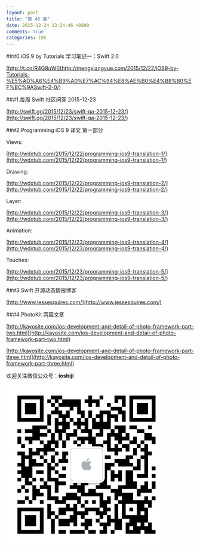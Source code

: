 ```yaml
---
layout: post
title: "第 46 篇"
date: 2015-12-24 13:24:46 +0800
comments: true
categories: iOS
---
```


###0.iOS 9 by Tutorials 学习笔记一：Swift 2.0

[http://t.cn/R4G8uWI](http://mengxiangyue.com/2015/12/22/iOS9-by-Tutorials-%E5%AD%A6%E4%B9%A0%E7%AC%94%E8%AE%B0%E4%B8%80%EF%BC%9ASwift-2-0/)  

###1.每周 Swift 社区问答 2015-12-23

[http://swift.gg/2015/12/23/swift-qa-2015-12-23/](http://swift.gg/2015/12/23/swift-qa-2015-12-23/)  

###2.Programming iOS 9 译文 第一部分

Views:  

[http://wdxtub.com/2015/12/22/programming-ios9-translation-1/](http://wdxtub.com/2015/12/22/programming-ios9-translation-1/)  

Drawing:  

[http://wdxtub.com/2015/12/22/programming-ios9-translation-2/](http://wdxtub.com/2015/12/22/programming-ios9-translation-2/)  

Layer:  

[http://wdxtub.com/2015/12/22/programming-ios9-translation-3/](http://wdxtub.com/2015/12/22/programming-ios9-translation-3/)  

Animation:  

[http://wdxtub.com/2015/12/23/programming-ios9-translation-4/](http://wdxtub.com/2015/12/23/programming-ios9-translation-4/)  

Touches:  

[http://wdxtub.com/2015/12/23/programming-ios9-translation-5/](http://wdxtub.com/2015/12/23/programming-ios9-translation-5/)  


###3.Swift 开源动态情报博客

[http://www.jessesquires.com/](http://www.jessesquires.com/)  

###4.PhotoKit 两篇文章

[http://kayosite.com/ios-development-and-detail-of-photo-framework-part-two.html](http://kayosite.com/ios-development-and-detail-of-photo-framework-part-two.html)   

[http://kayosite.com/ios-development-and-detail-of-photo-framework-part-three.html](http://kayosite.com/ios-development-and-detail-of-photo-framework-part-three.html)  

欢迎关注微信公众号：**iosbiji**

![iOS开发笔记](/images/weixin.jpg)

